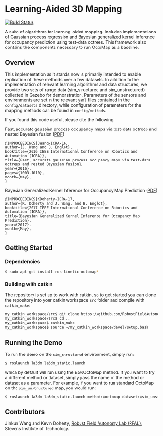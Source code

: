# Learning-Aided 3D Mapping
[![Build Status](https://travis-ci.org/RobustFieldAutonomyLab/la3dm.svg?branch=master)](https://travis-ci.org/RobustFieldAutonomyLab/la3dm)

A suite of algorithms for learning-aided mapping. Includes implementations of Gaussian process regression and Bayesian generalized kernel inference for occupancy prediction using test-data octrees. This framework also contains the components necessary to run OctoMap as a baseline.

## Overview

This implementation as it stands now is primarily intended to enable replication of these methods over a few datasets. In addition to the implementation of relevant learning algorithms and data structures, we provide two sets of range data (sim_structured and sim_unstructured) collected in Gazebo for demonstration. Parameters of the sensors and environments are set in the relevant `yaml` files contained in the `config/datasets` directory, while configuration of parameters for the mapping methods can be found in `config/methods`.

If you found this code useful, please cite the following:

Fast, accurate gaussian process occupancy maps via test-data octrees and nested Bayesian fusion ([PDF](http://ieeexplore.ieee.org/stamp/stamp.jsp?tp=&arnumber=7487232))
```
@INPROCEEDINGS{JWang-ICRA-16,
author={J. Wang and B. Englot},
booktitle={2016 IEEE International Conference on Robotics and Automation (ICRA)},
title={Fast, accurate gaussian process occupancy maps via test-data octrees and nested Bayesian fusion},
year={2016},
pages={1003-1010},
month={May},
}
```

Bayesian Generalized Kernel Inference for Occupancy Map Prediction ([PDF](http://personal.stevens.edu/~benglot/Doherty_Wang_Englot_ICRA_2017.pdf))
```
@INPROCEEDINGS{KDoherty-ICRA-17,
author={K. Doherty and J. Wang, and B. Englot},
booktitle={2017 IEEE International Conference on Robotics and Automation (ICRA)},
title={Bayesian Generalized Kernel Inference for Occupancy Map Prediction},
year={2017},
month={May},
}
```

## Getting Started

### Dependencies

```bash
$ sudo apt-get install ros-kinetic-octomap*
```

### Building with catkin

The repository is set up to work with catkin, so to get started you can clone the repository into your catkin workspace `src` folder and compile with `catkin_make`:

```bash
my_catkin_workspace/src$ git clone https://github.com/RobustFieldAutonomyLab/la3dm
my_catkin_workspace/src$ cd ..
my_catkin_workspace$ catkin_make
my_catkin_workspace$ source ~/my_catkin_workspace/devel/setup.bash
```

## Running the Demo

To run the demo on the `sim_structured` environment, simply run:

```bash
$ roslaunch la3dm la3dm_static.launch
```

which by default will run using the BGKOctoMap method. If you want to try a different method or dataset, simply pass the
name of the method or dataset as a parameter. For example, if you want to run standard OctoMap on the `sim_unstructured` map,
you would run:

```bash
$ roslaunch la3dm la3dm_static.launch method:=octomap dataset:=sim_unstructured
```

## Contributors

Jinkun Wang and Kevin Doherty, [Robust Field Autonomy Lab (RFAL)](http://personal.stevens.edu/~benglot/index.html), Stevens Institute of Technology.
